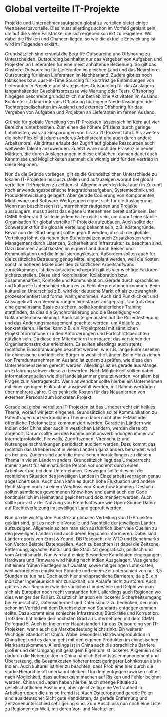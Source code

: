 ﻿# Global verteilte IT-Projekte
 Projekte und Unternehmensaufgaben global zu verteilen bietet einige 
Wettbewerbsvorteile. Dies muss allerdings schon im Vorfeld geplant sein, um auf die
vielen Fallstricke, die sich ergeben korrekt zu reagieren. Wo dabei die Risiken und
Chancen liegen, so wie die aktuelle Entwicklung ist wird im Folgenden erklärt.

Grundsätzlich sind erstmal die Begriffe Outsourcing und Offshoring zu Unterscheiden.
Outsourcing beinhaltet nur das Vergeben von Aufgaben und Projekten an Lieferanten für
eine meist anhaltende Beziehung. So gilt das Onshore-Outsourcing für Lieferanten im
gleichen Land und das Nearshore-Outsourcing für einen Lieferanten im Nachbarland.
Zudem gibt es noch taktisches bzw. Just-in-Time Sourcing für kurzfristige 
Einbindungen von Lieferanten in Projekte und strategisches Outsourcing für das 
Auslagern langanhaltender Geschäftsprozesse wie Wartung oder Tests. Offshoring 
hingegen beschreibt grundsätzlich nur betriebliche Aktivitäten im Ausland. Konkreter 
ist dabei internes Offshoring für eigene Niederlassungen oder Tochtergesellschaften 
im Ausland und externes Offshoring für das Vergeben von Aufgaben und Projekten an 
Lieferanten im fernen Ausland.

Gründe für globale Verteilung von IT-Projekten lassen sich im Kern auf vier Bereiche 
runterbrechen. Zum einen die höhere Effizienz durch geringe Lohnkosten, was zu 
Einsparungen von bis zu 20 Prozent führt. Als zweites die hohe Flexibilität durch 
anderes Arbeitsrecht und auch durch andere Arbeitsmoral. Als drittes erlaubt der 
Zugriff auf globale Ressourcen auch weltweite Talente anzuwenden. Zuletzt wäre noch 
der Präsenz in neuen Märkten, die durch Auslagerungen in diese entstehen, da man 
dabei auch Kenntnisse und Möglichkeiten sammelt die wichtig sind für den Vertrieb 
in diese Regionen.

Nun da die Gründe vorliegen, gilt es die Grundsätzlichen Unterschiede zu lokalen 
IT-Projekten herauszustellen und aufzuzeigen worauf bei global verteilten 
IT-Projekten zu achten ist. Allgemein werden lokal auch in Zukunft noch 
anwendungsspezifische Integrationsaufgaben, Systemtechnik und Produktentwicklung 
gelagert. Aber gerade Codierung von Komponenten, Middleware und Software-Werkzeugen 
eignet sich für die Auslagerung. Wenn nun beschlossen ist Unternehmensaufgaben und 
Projekte auszulagern, muss zuerst das eigene Unternehmen bereit dafür sein. 
Der CMMI Reifegrad 3 sollte in jedem Fall erreicht sein, um darauf eine stabile 
Organisation für global verteilte IT-Projekte aufzubauen. Auch sollte der 
Schwerpunkt für die globale Verteilung bekannt sein, z.B. Kostengründe. 
Bevor nun der Start beginnt sollte geprüft werden, ob sich die globale Verteilung 
lohnt, da neben den Stundensätzen auch Zusatzkosten vom Management durch 
Lizenzen, Sicherheit und Infrastruktur zu beachten sind. Dazu kommen Zusatzkosten 
im eignen Land durch Reisen und Kommunikation und die Initialisierungskosten. 
Außerdem sollten auch für die zusätzliche Betreuung genug Mittel eingeplant 
werden, weil die Kosten sonst im höheren Maße über den zusätzlichen 
Arbeitsaufwand zurückkommen. Ist dies ausreichend geprüft gilt es vier wichtige 
Faktoren sicherzustellen. Diese sind Koordination, Kollaboration bzw. 
Zusammenarbeit, Kontrolle und Kommunikation. Gerade durch sprachliche und 
kulturelle Unterschiede kann es zu Fehlinterpretationen kommen. Beim 
kulturellen Unterschied z.B. wird der deutsche Markt oft als zu zwanghaft 
prozessorientiert und formal wahrgenommen. Auch sind Pünktlichkeit und 
Aussagekraft von Vereinbarungen hier stärker ausgeprägt. Um trotzdem eine 
gemeinsame Basis zu sichern, sollte kontinuierliches Training stattfinden, 
da dies die Synchronisierung und die Beseitigung von Unklarheiten beschleunigt.
Auch sollte genausten auf die Rollenfestlegung und das Änderungsmanagement 
geachtet werden, um Abläufe zu konkretisieren. Hierbei kann z.B. ein Projektprotal 
mit sämtlichen Projektinformationen zu den Anforderungen und Fortschrittsberichten 
nützlich sein. Da diese den Mitarbeitern transparent das verstehen der 
Organisationsstruktur erleichtern. Es sollten allerdings auch stehts rechtliche
Einschränkungen beachtet werden, wie z.B. lange Einreisezeiten für chinesische 
und indische Bürger in westliche Länder. Beim Hinzuziehen von Fremdunternehmen 
im Ausland ist zudem zu prüfen, wie diese den Unternehmenszielen gerecht werden.
Allerdings ist es gerade aus Mangel an Erfahrung schwer diese zu bewerten.
Nach Möglichkeit sollten dabei Informationsquellen wie die Handelskammer genutzt 
werden, vor allem bei Fragen zum Vertragsrecht. Wenn anwendbar sollte hierbei ein 
Unternehmen mit einer geringen Fluktuation ausgewählt werden, mit Rahmenverträgen 
über mehrere Jahre. Dies senkt die Kosten für das Neuanlernen von externem 
Personal zum konkreten Projekt.

Gerade bei global verteilten IT-Projekten ist das Urheberrecht ein heikles Thema, 
worauf wir jetzt eingehen. Grundsätzlich sollte Kommunikation zu Patentfragen 
und vertraulichen Themen dabei nicht über E-Mail oder öffentliche Telefonnetzte 
kommuniziert werden. Gerade in Ländern wie Indien oder China aber auch in 
westlichen Ländern, werden diese oft abgehört. Darum sollte bei den 
Kommunikationsverbindungen immer auf Internetprotokolle, Firewalls, Zugriffszonen, 
Virenschutz und Nutzungseinschränkungen periodisch auditiert werden. Dazu kommt 
das rechtlich das Urheberrecht in vielen Ländern ganz anders behandelt wird als 
bei uns. Zudem sind auch die moralischen Vorstellungen zu diesem Thema in vielen 
Ländern anders. Grundsätzlich liegt das Urheberrecht immer zuerst für eine 
natürliche Person vor und erst durch einen Arbeitsvertrag bei dem Unternehmen. 
Deswegen sollte dies mit der rechtlichen Situation des jeweiligen Landes in 
Einzelarbeitsverträgen genau abgesichert sein. Auch dann kann es durch hohe 
Fluktuation und andere Rechtslagen noch zu einem Wegfluss von Know-how kommen.
Deshalb sollten sämtliches gewonnenen Know-how und damit auch der Code 
kontinuierlich im Heimatland gesichert und dokumentiert werden. Auch sollte 
pro-aktiv der Nutzung von Fremdsoftware wie Open-Source Daten auf 
Rechteverletzung im jeweiligen Land geprüft werden.

Nun da die wichtigsten Punkte zur globalen Verteilung von IT-Projekten geklärt 
sind, gilt es noch die Vorteile und Nachteile der jeweiligen Länder aufzuzeigen.
Allgemein sollten man sich ausführlich über viele Quellen zu den jeweiligen 
Ländern und auch deren Regionen informieren. Dabei sind Länderreports von 
Ernst & Yound, DB Research, die WTO und Benchmarks von Vector Beispiel 
Datenquellen. Auch zu beachten ist dabei die Zeitzone, Entfernung, Sprache, 
Kultur und die Stabilität geografisch, politisch und vom Arbeitsmarkt. Nun wird 
auf einige Besondere Kandidaten eingegangen. Hardware und Firmware wird häufig 
nach Indien Ausgelagert. Was gerade mit einem frühen Festlegen auf Qualität, 
sowie mit geringen Lohnkosten, weit verbreiteten englischer Sprache und 
einem Zeitunterschied von nur 3,5 Stunden zu tun hat. Doch auch hier sind 
sprachliche Barrieren, da z.B. ein indischer Ingenieur sich ehr zurückhält, 
um Abläufe nicht zu stören. Auch gibt es zwar Regionen wie die südlichen 
Landesteile und Delphi wo man sich als Europäer noch recht verstanden fühlt, 
allerdings auch Regionen wo dies weniger der Fall ist. Zusätzlich ist auch ein 
lockerer Sicherheitsumgang bei Feuerschutz, Datensicherheit und Datenschutz zu 
bedenken, den man schon im Vorfeld mit dem Durchsetzten von Standards 
entgegenkommen sollte. Dazu kommt eine schlechte Infrastruktur, Bürokratie 
und Korruption. Trotzdem hat Indien den höchsten Grad an Unternehmen mit dem 
CMMI Reifegrad 5. Auch ist Indien der Hauptstandort für das Outsourcing von 
IT-Projekten, wenn auch die Marktbedeutung leicht sinkt. Ein weiterer Wichtiger 
Standort ist China. Wobei besonders Hardwareproduktion in China liegt und es 
darum geht mit den eigenen Produkten im chinesischen Markt anzukommen. Allerdings 
ist in China auch die sprachliche Barriere größer und der Umgang mit geistigem 
Eigentum ist lockerer. Allgemein sind dadurch die Nebenkosten in China nämlich 
Schnittstellenmanagement und Übersetzung, die Gesamtkosten höherer trotzt 
geringerer Lohnkosten als in Indien. Auch kulturell ist hier zu beachten, dass 
Probleme hier durch die starke Hierarchie oft unerkannt bleiben. Um dem 
entgegenzuwirken sollte nach Möglichkeit, dass aufmerksam machen auf Risiken und 
Fehler belohnt werden. China und Japan haben hierbei auch strenge Rituale zu 
gesellschaftlichen Positionen, aber gleichzeitig eine Vertrautheit in 
Arbeitsgruppen die uns so fremd ist. Auch Osteuropa und gerade Polen sind aus 
deutscher Sicht gute Kandidaten, da gerade Entfernung und Zeitzonenunterschied 
sehr gering sind. Zum Abschluss nun noch eine Liste zu Regionen der Welt, mit 
deren Vor- und Nachteilen.

<add Bild_Datei globale_Regionsbewertung.png>
<Global verteilte IT-Projekte Abbildung 20.3>
